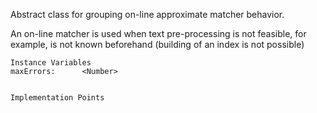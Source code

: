 Abstract class for grouping on-line approximate matcher behavior.

An on-line matcher is used when text pre-processing is not feasible, for example, is not known beforehand (building of an index is not possible)


    Instance Variables
	maxErrors:		<Number>


    Implementation Points